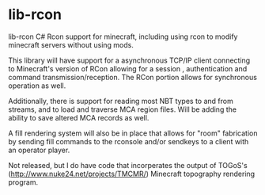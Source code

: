 # lib-rcon
lib-rcon C# Rcon support for minecraft, including using rcon to modify minecraft servers without using mods.

This library will have support for a asynchronous TCP/IP client connecting to Minecraft's version of RCon allowing for a session , authentication and command transmission/reception. The RCon portion allows for synchronous operation as well.

Additionally, there is support for reading most NBT types to and from streams, and to load and traverse MCA region files. Will be adding the ability to save altered MCA records as well.

A fill rendering system will also be in place that allows for "room" fabrication by sending fill commands to the rconsole and/or sendkeys to a client with an operator player.

Not released, but I do have code that incorperates the output of TOGoS's (http://www.nuke24.net/projects/TMCMR/) Minecraft topography rendering program.
